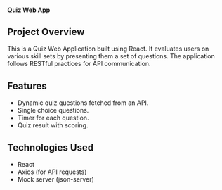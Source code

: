 #### Quiz Web App

## Project Overview
This is a Quiz Web Application built using React. It evaluates users on various skill sets by presenting them a set of questions. The application follows RESTful practices for API communication.

## Features
- Dynamic quiz questions fetched from an API.
- Single choice questions.
- Timer for each question.
- Quiz result with scoring.

## Technologies Used
- React
- Axios (for API requests)
- Mock server (json-server)

